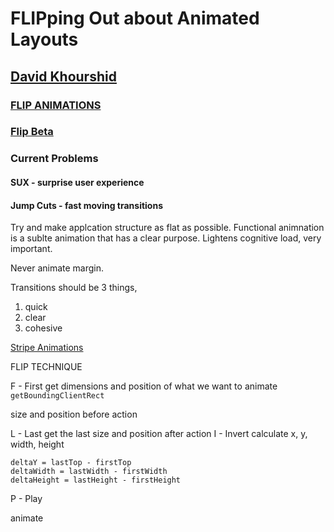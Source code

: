 # FLIPping Out about Animated Layouts

## [David Khourshid](https://twitter.com/davidkpiano?lang=en)

### [FLIP ANIMATIONS](http://slides.com/davidkhourshid/flip)

### [Flip Beta](https://github.com/davidkpiano/flipping)

### Current Problems

#### SUX - surprise user experience

#### Jump Cuts - fast moving transitions

Try and make applcation structure as flat as possible. Functional animnation is a sublte animation that has a clear purpose.  Lightens cognitive load, very important.

Never animate margin.

Transitions should be 3 things,

1. quick
1. clear
1. cohesive

[Stripe Animations](https://stripe.com/docs/elements)

FLIP TECHNIQUE

F - First
  get dimensions and position of what we want to animate
  `getBoundingClientRect`

  size and position before action

L - Last
  get the last
  size and position after action
I - Invert
  calculate x, y, width, height

  ```deltaX = lastLeft - firstLeft
  deltaY = lastTop - firstTop
  deltaWidth = lastWidth - firstWidth
  deltaHeight = lastHeight - firstHeight
  ```

P - Play

  animate